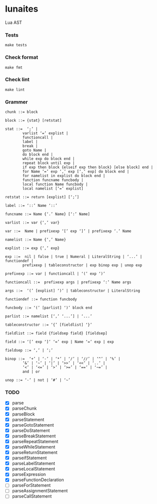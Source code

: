 # lunaites

Lua AST

### Tests

```
make tests
```

### Check format

```
make fmt
```

### Check lint

```
make lint
```

### Grammer

```
chunk ::= block

block ::= {stat} [retstat]

stat ::=  ‘;’ |
        varlist ‘=’ explist |
        functioncall |
        label |
        break |
        goto Name |
        do block end |
        while exp do block end |
        repeat block until exp |
        if exp then block {elseif exp then block} [else block] end |
        for Name ‘=’ exp ‘,’ exp [‘,’ exp] do block end |
        for namelist in explist do block end |
        function funcname funcbody |
        local function Name funcbody |
        local namelist [‘=’ explist]

retstat ::= return [explist] [‘;’]

label ::= ‘::’ Name ‘::’

funcname ::= Name {‘.’ Name} [‘:’ Name]

varlist ::= var {‘,’ var}

var ::=  Name | prefixexp ‘[’ exp ‘]’ | prefixexp ‘.’ Name

namelist ::= Name {‘,’ Name}

explist ::= exp {‘,’ exp}

exp ::=  nil | false | true | Numeral | LiteralString | ‘...’ | functiondef |
        prefixexp | tableconstructor | exp binop exp | unop exp

prefixexp ::= var | functioncall | ‘(’ exp ‘)’

functioncall ::=  prefixexp args | prefixexp ‘:’ Name args

args ::=  ‘(’ [explist] ‘)’ | tableconstructor | LiteralString

functiondef ::= function funcbody

funcbody ::= ‘(’ [parlist] ‘)’ block end

parlist ::= namelist [‘,’ ‘...’] | ‘...’

tableconstructor ::= ‘{’ [fieldlist] ‘}’

fieldlist ::= field {fieldsep field} [fieldsep]

field ::= ‘[’ exp ‘]’ ‘=’ exp | Name ‘=’ exp | exp

fieldsep ::= ‘,’ | ‘;’

binop ::=  ‘+’ | ‘-’ | ‘*’ | ‘/’ | ‘//’ | ‘^’ | ‘%’ |
        ‘&’ | ‘~’ | ‘|’ | ‘>>’ | ‘<<’ | ‘..’ |
        ‘<’ | ‘<=’ | ‘>’ | ‘>=’ | ‘==’ | ‘~=’ |
        and | or

unop ::= ‘-’ | not | ‘#’ | ‘~’
```

### TODO

- [x] parse
- [x] parseChunk
- [x] parseBlock
- [x] parseStatement
- [x] parseGotoStatement
- [x] parseDoStatement
- [x] parseBreakStatement
- [x] parseRepeatStatement
- [x] parseWhileStatement
- [x] parseReturnStatement
- [x] parseifStatement
- [x] parseLabelStatement
- [x] parseLocalStatement
- [x] parseExpression
- [x] parseFunctionDeclaration
- [ ] parseForStatement
- [ ] parseAssignmentStatement
- [ ] parseCallStatement
